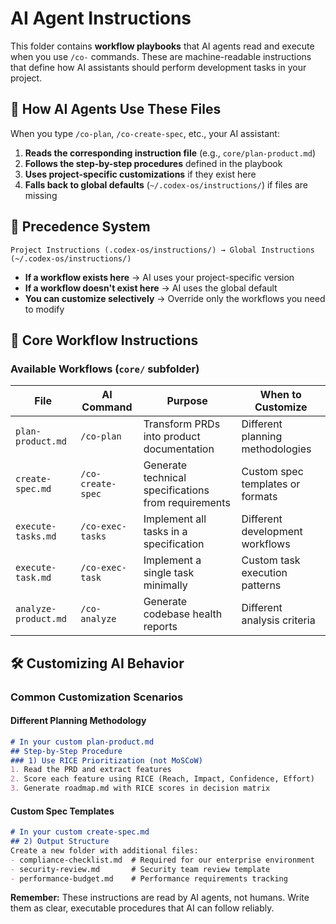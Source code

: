 # AI Agent Instructions

This folder contains **workflow playbooks** that AI agents read and execute when you use `/co-` commands. These are machine-readable instructions that define how AI assistants should perform development tasks in your project.

## 🤖 How AI Agents Use These Files

When you type `/co-plan`, `/co-create-spec`, etc., your AI assistant:

1. **Reads the corresponding instruction file** (e.g., `core/plan-product.md`)
2. **Follows the step-by-step procedures** defined in the playbook
3. **Uses project-specific customizations** if they exist here
4. **Falls back to global defaults** (`~/.codex-os/instructions/`) if files are missing

## 🔄 Precedence System

```
Project Instructions (.codex-os/instructions/) → Global Instructions (~/.codex-os/instructions/)
```

- **If a workflow exists here** → AI uses your project-specific version
- **If a workflow doesn't exist here** → AI uses the global default
- **You can customize selectively** → Override only the workflows you need to modify

## 📁 Core Workflow Instructions

### Available Workflows (`core/` subfolder)

| File | AI Command | Purpose | When to Customize |
|------|------------|---------|------------------|
| `plan-product.md` | `/co-plan` | Transform PRDs into product documentation | Different planning methodologies |
| `create-spec.md` | `/co-create-spec` | Generate technical specifications from requirements | Custom spec templates or formats |
| `execute-tasks.md` | `/co-exec-tasks` | Implement all tasks in a specification | Different development workflows |
| `execute-task.md` | `/co-exec-task` | Implement a single task minimally | Custom task execution patterns |
| `analyze-product.md` | `/co-analyze` | Generate codebase health reports | Different analysis criteria |

## 🛠️ Customizing AI Behavior

### Common Customization Scenarios

#### **Different Planning Methodology**
```markdown
# In your custom plan-product.md
## Step-by-Step Procedure
### 1) Use RICE Prioritization (not MoSCoW)
1. Read the PRD and extract features
2. Score each feature using RICE (Reach, Impact, Confidence, Effort)
3. Generate roadmap.md with RICE scores in decision matrix
```

#### **Custom Spec Templates**
```markdown
# In your custom create-spec.md
## 2) Output Structure
Create a new folder with additional files:
- compliance-checklist.md  # Required for our enterprise environment
- security-review.md       # Security team review template
- performance-budget.md    # Performance requirements tracking
```

**Remember:** These instructions are read by AI agents, not humans. Write them as clear, executable procedures that AI can follow reliably.
